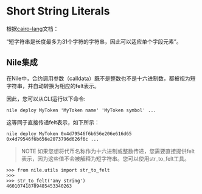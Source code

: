 # Short String Literals
根据[cairo-lang](https://www.cairo-lang.org/docs/how_cairo_works/consts.html#short-string-literals)文档：

“短字符串是长度最多为31个字符的字符串，因此可以适应单个字段元素”。

## Nile集成
在Nile中，合约调用参数（calldata）既不是整数也不是十六进制数，都被视为短字符串，并自动转换为相应的felt表示。

因此，您可以从CLI运行以下命令:
```
nile deploy MyToken 'MyToken name' 'MyToken symbol' ...
```

这等同于直接传递felt表示，如下所示：
```
nile deploy MyToken 0x4d79546f6b656e206e616d65 0x4d79546f6b656e2073796d626f6c ...
```

> NOTE
如果您想将代币名称作为十六进制或整数传递，您需要直接提供felt表示，因为这些值不会被解释为短字符串。您可以使用str_to_felt工具。
```
>>> from nile.utils import str_to_felt
>>>
>>> str_to_felt('any string')
460107418789485453340263
```